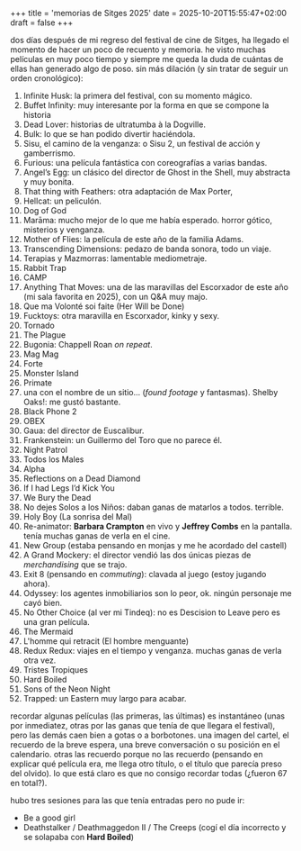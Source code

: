 +++
title = 'memorias de Sitges 2025'
date = 2025-10-20T15:55:47+02:00
draft = false
+++

dos días después de mi regreso del festival de cine de Sitges, ha llegado el momento de hacer un poco de recuento y memoria. he visto muchas películas en muy poco tiempo y siempre me queda la duda de cuántas de ellas han generado algo de poso. sin más dilación (y sin tratar de seguir un orden cronológico):

1. Infinite Husk: la primera del festival, con su momento mágico.
2. Buffet Infinity: muy interesante por la forma en que se compone la historia
3. Dead Lover: historias de ultratumba à la Dogville.
4. Bulk: lo que se han podido divertir haciéndola.
5. Sisu, el camino de la venganza: o Sisu 2, un festival de acción y gamberrismo.
6. Furious: una película fantástica con coreografías a varias bandas.
7. Angel’s Egg: un clásico del director de Ghost in the Shell, muy abstracta y muy bonita.
8. That thing with Feathers: otra adaptación de Max Porter,
9. Hellcat: un peliculón.
10. Dog of God
11. Marāma: mucho mejor de lo que me había esperado. horror gótico, misterios y venganza.
12. Mother of Flies: la película de este año de la familia Adams.
13. Transcending Dimensions: pedazo de banda sonora, todo un viaje.
14. Terapias y Mazmorras: lamentable mediometraje.
15. Rabbit Trap
16. CAMP
17. Anything That Moves: una de las maravillas del Escorxador de este año (mi sala favorita en 2025), con un Q&A muy majo.
18. Que ma Volonté soi faite (Her Will be Done)
19. Fucktoys: otra maravilla en Escorxador, kinky y sexy.
20. Tornado
21. The Plague
22. Bugonia: Chappell Roan *on repeat*.
23. Mag Mag
24. Forte
25. Monster Island
26. Primate
27. una con el nombre de un sitio… (*found footage* y fantasmas). Shelby Oaks!: me gustó bastante.
28. Black Phone 2
29. OBEX
30. Gaua: del director de Euscalibur.
31. Frankenstein: un Guillermo del Toro que no parece él.
32. Night Patrol
33. Todos los Males
34. Alpha
35. Reflections on a Dead Diamond
36. If I had Legs I’d Kick You
37. We Bury the Dead
38. No dejes Solos a los Niños: daban ganas de matarlos a todos. terrible.
39. Holy Boy (La sonrisa del Mal)
40. Re-animator: **Barbara Crampton** en vivo y **Jeffrey Combs** en la pantalla. tenía muchas ganas de verla en el cine.
41. New Group (estaba pensando en monjas y me he acordado del castell)
42. A Grand Mockery: el director vendió las dos únicas piezas de *merchandising* que se trajo.
43. Exit 8 (pensando en *commuting*): clavada al juego (estoy jugando ahora).
44. Odyssey: los agentes inmobiliarios son lo peor, ok. ningún personaje me cayó bien.
45. No Other Choice (al ver mi Tindeq): no es Descision to Leave pero es una gran película.
46. The Mermaid
47. L'homme qui retracit (El hombre menguante)
48. Redux Redux: viajes en el tiempo y venganza. muchas ganas de verla otra vez.
49. Tristes Tropiques
50. Hard Boiled
51. Sons of the Neon Night
52. Trapped: un Eastern muy largo para acabar.

recordar algunas películas (las primeras, las últimas) es instantáneo (unas por inmediatez, otras por las ganas que tenía de que llegara el festival), pero las demás caen bien a gotas o a borbotones. una imagen del cartel, el recuerdo de la breve espera, una breve conversación o su posición en el calendario. otras las recuerdo porque no las recuerdo (pensando en explicar qué película era, me llega otro título, o el título que parecía preso del olvido). lo que está claro es que no consigo recordar todas (¿fueron 67 en total?).

hubo tres sesiones para las que tenía entradas pero no pude ir:
* Be a good girl
* Deathstalker / Deathmaggedon II / The Creeps (cogí el día incorrecto y se solapaba con **Hard Boiled**)